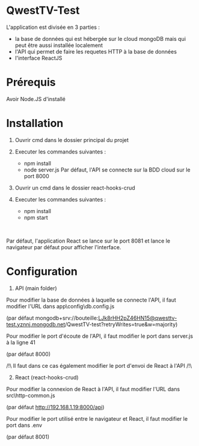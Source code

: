 # QwestTV-Test

L'application est divisée en 3 parties :
- la base de données qui est hébergée sur le cloud mongoDB mais qui peut être aussi installée localement
- l'API qui permet de faire les requetes HTTP à la base de données
- l'interface ReactJS

# Prérequis

Avoir Node.JS d'installé

# Installation

1. Ouvrir cmd dans le dossier principal du projet

2. Executer les commandes suivantes :
    - npm install
    - node server.js
Par défaut, l'API se connecte sur la BDD cloud sur le port 8000

3. Ouvrir un cmd dans le dossier react-hooks-crud

4. Executer les commandes suivantes :
    - npm install
    - npm start

&nbsp;

Par défaut, l'application React se lance sur le port 8081 et lance le navigateur par défaut pour afficher l'interface.


# Configuration

1. API (main folder)

Pour modifier la base de données à laquelle se connecte l'API, il faut modifier l'URL dans app\config\db.config.js 

(par défaut mongodb+srv://bouteille:LJk8rHH2pZ46HN15@qwesttv-test.yznnj.mongodb.net/QwestTV-test?retryWrites=true&w=majority)

Pour modifier le port d'écoute de l'API, il faut modifier le port dans server.js à la ligne 41 

(par défaut 8000)

/!\ Il faut dans ce cas également modifier le port d'envoi de React à l'API /!\

2. React (react-hooks-crud)

Pour modifier la connexion de React à l'API, il faut modifier l'URL dans src\http-common.js 

(par défaut http://192.168.1.19:8000/api)

Pour modifier le port utilisé entre le navigateur et React, il faut modifier le port dans .env 

(par défaut 8001)